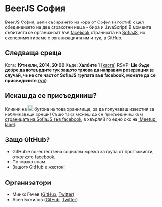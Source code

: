 # BeerJS София


BeerJS София, цели събирането на хора от София (и гости!) с цел обединението на две страхотни неща - бира и JavaScript! В момента събитията се организират във [facebook](https://www.facebook.com/groups/292135280802776/) страницата на [SofiaJS](http://sofiajs.org), но експериментираме с организацията им и тук, в GitHub.

## Следваща среща

Кога: **19ти юли, 2014, 20:00**
Къде: **Халбите 1** [[карта](https://www.google.bg/maps/place/bulevard+%22Praga%22+18/@42.6883067,23.3121252,17z/data=!3m1!4b1!4m2!3m1!1s0x40aa8516afccc5e7:0x824c2e20af9b0704)]
RSVP: **Ще бъде добре да потвърдите [тук](https://www.facebook.com/events/675240292541130/) защото трябва да направим резервация (в случай, че не сте част от SofiaJS групата във facebook, можете да се присъедините [тук](https://www.facebook.com/groups/292135280802776/))**

## Искаш да се присъединиш?

Кликни на <img src="http://beerjs.github.io/sf/assets/watch.png" height="18"> бутона на това хранилище, за да получаваш известия за наближаващи срещи! Също така можеш да се присъединиш към [страницата на SofiaJS във facebook](https://www.facebook.com/groups/292135280802776/), в хвърляй по едно око на ['Meetup' label](https://github.com/beerjs/sofia/issues?labels=meetup&page=1&state=open).


## Защо GitHub? 

* GitHub е по-естествена социална мрежа за група от програмисти, отколкото facebook.
* По-малко спам.
* Защото GitHub е жесток!

## Организатори

* Минко Гечев ([GitHub](https://github.com/mgechev), [Twitter](https://twitter.com/mgechev))
* Асен Божилов ([GitHub](https://github.com/abozhilov), [Twitter](https://twitter.com/abozhilov))

